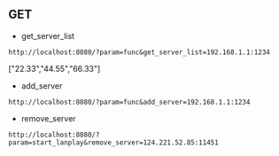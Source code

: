 ## GET
- get_server_list
```get
http://localhost:8080/?param=func&get_server_list=192.168.1.1:1234
```
["22.33","44.55","66.33"]

- add_server
```get
http://localhost:8080/?param=func&add_server=192.168.1.1:1234
```
- remove_server
```get
http://localhost:8080/?param=start_lanplay&remove_server=124.221.52.85:11451
```
